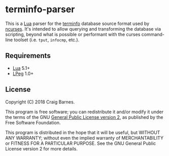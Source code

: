 terminfo-parser
===============

This is a [Lua] parser for the [terminfo] database source format used by
[ncurses]. It's intended to allow querying and transforming the database
via scripting, beyond what is possible or performant with the curses
command-line toolset (i.e. `tput`, `infocmp`, etc.).

Requirements
------------

* [Lua] 5.1+
* [LPeg] 1.0+

License
-------

Copyright (C) 2018 Craig Barnes.

This program is free software; you can redistribute it and/or modify it
under the terms of the GNU [General Public License version 2], as published
by the Free Software Foundation.

This program is distributed in the hope that it will be useful, but
WITHOUT ANY WARRANTY; without even the implied warranty of
MERCHANTABILITY or FITNESS FOR A PARTICULAR PURPOSE. See the GNU General
Public License version 2 for more details.


[Lua]: https://www.lua.org/
[LPeg]: http://www.inf.puc-rio.br/~roberto/lpeg/lpeg.html
[terminfo]: https://invisible-island.net/ncurses/#download_database
[ncurses]: https://invisible-island.net/ncurses/
[General Public License version 2]: https://www.gnu.org/licenses/gpl-2.0.html
